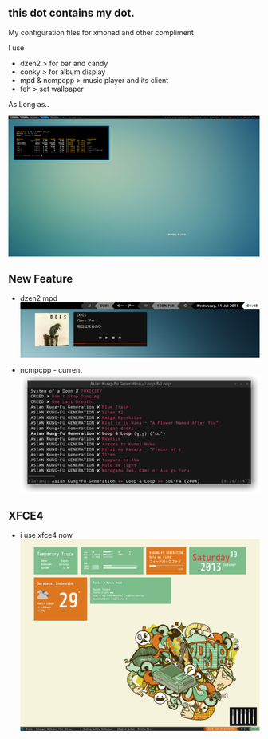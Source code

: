 this dot contains my dot. 
-------------------------
My configuration files for xmonad and other compliment

I use
+  dzen2 > for bar and candy
+  conky > for album display
+  mpd & ncmpcpp > music player and its client
+  feh > set wallpaper

As Long as..

![My Screenshot](minimalasfuck.png)

New Feature
-----------
+ dzen2 mpd
![My Screenshot](currentmpd.png "SPRING")

+ ncmpcpp - current
![My Screenshot](ncmpcpp-current.png "SPRING")

XFCE4
-----------
+ i use xfce4 now
![My Screenshot](xfce-4-temporary-truce.png)

